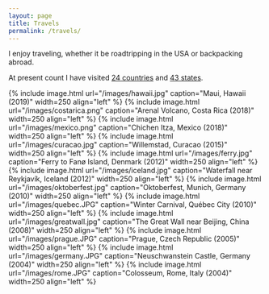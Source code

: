 ```yaml
---
layout: page
title: Travels
permalink: /travels/
---
```


I enjoy traveling, whether it be roadtripping in the USA or backpacking abroad. 

At present count I have visited <a href="/images/countries.png">24 countries</a> and <a href="/images/states.png">43 states</a>.

{% include image.html url="/images/hawaii.jpg" caption="Maui, Hawaii (2019)" width=250 align="left" %}
{% include image.html url="/images/costarica.png" caption="Arenal Volcano, Costa Rica (2018)" width=250 align="left" %}
{% include image.html url="/images/mexico.png" caption="Chichen Itza, Mexico (2018)" width=250 align="left" %}
{% include image.html url="/images/curacao.jpg" caption="Willemstad, Curacao (2015)" width=250 align="left" %}
{% include image.html url="/images/ferry.jpg" caption="Ferry to Fanø Island, Denmark (2012)" width=250 align="left" %}
{% include image.html url="/images/iceland.jpg" caption="Waterfall near Reykjavík, Iceland (2012)" width=250 align="left" %}
{% include image.html url="/images/oktoberfest.jpg" caption="Oktoberfest, Munich, Germany (2010)" width=250 align="left" %}
{% include image.html url="/images/quebec.JPG" caption="Winter Carnival, Québec City (2010)" width=250 align="left" %}
{% include image.html url="/images/greatwall.jpg" caption="The Great Wall near Beijing, China (2008)" width=250 align="left" %}
{% include image.html url="/images/prague.JPG" caption="Prague, Czech Republic (2005)" width=250 align="left" %}
{% include image.html url="/images/germany.JPG" caption="Neuschwanstein Castle, Germany (2004)" width=250 align="left" %}
{% include image.html url="/images/rome.JPG" caption="Colosseum, Rome, Italy (2004)" width=250 align="left" %}








